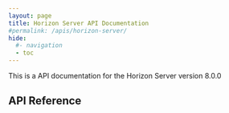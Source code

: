 ```yaml
---
layout: page
title: Horizon Server API Documentation
#permalink: /apis/horizon-server/
hide:
  #- navigation
  - toc
---
```


This is a API documentation for the Horizon Server version 8.0.0

## API Reference
<swagger-ui src="REST-api-docs_8.0_postRC.json"/>
